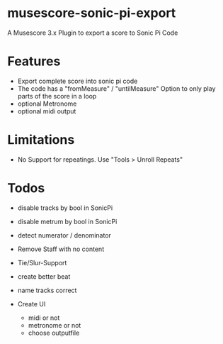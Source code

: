 # musescore-sonic-pi-export
A Musescore 3.x Plugin to export a score to Sonic Pi Code

# Features

- Export complete score into sonic pi code
- The code has a "fromMeasure" / "untilMeasure" Option to only play parts of the score in a loop
- optional Metronome
- optional midi output

# Limitations
- No Support for repeatings. Use "Tools > Unroll Repeats"

# Todos
- disable tracks by bool in SonicPi
- disable metrum by bool in SonicPi
- detect numerator / denominator
- Remove Staff with no content
- Tie/Slur-Support
- create better beat
- name tracks correct
  
- Create UI
    - midi or not
    - metronome or not
    - choose outputfile
